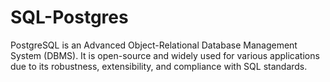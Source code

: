 # SQL-Postgres
 PostgreSQL is an Advanced Object-Relational Database Management System (DBMS). It is open-source and widely used for various applications due to its robustness, extensibility, and compliance with SQL standards.
